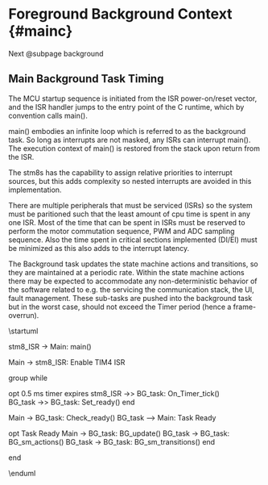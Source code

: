 # Foreground Background Context {#mainc}

Next @subpage background

## Main Background Task Timing 

The MCU startup sequence is initiated from the ISR power-on/reset vector, and 
the ISR handler jumps to the entry point of the C runtime, which by convention calls main(). 

main() embodies an infinite loop which is referred to as the background task. 
So long as interrupts are not masked, any ISRs can interrupt main(). The 
execution context of main() is restored from the stack upon return from the ISR.

The stm8s has the capability to assign relative priorities to interrupt sources, 
but this adds complexity so nested interrupts are avoided in this implementation.

There are multiple peripherals that must be serviced (ISRs) so the system must 
be paritioned such that the least amount of cpu time is spent in any one ISR.
Most of the time that can be spent in ISRs must be reserved to perform the motor 
commutation sequence, PWM and ADC sampling sequence. 
Also the time spent in critical sections implemented (DI/EI) must be minimized as 
this also adds to the interrupt latency. 

The Background task updates the state machine actions and transitions, so they are 
maintained at a periodic rate. Within the state machine actions there may be expected 
to accommodate any non-deterministic behavior of the software related to e.g. the 
servicing the communication stack, the UI, fault management. These sub-tasks are pushed 
into the background task but in the worst case, should not exceed the Timer period (hence a frame-overrun).


\startuml

stm8_ISR -> Main: main()

Main -> stm8_ISR: Enable TIM4 ISR

group while

  opt 0.5 ms timer expires
    stm8_ISR ->> BG_task: On_Timer_tick()  
    BG_task ->> BG_task: Set_ready()
  end

  Main -> BG_task: Check_ready()
  BG_task --> Main: Task Ready

  opt Task Ready
    Main -> BG_task: BG_update()
    BG_task -> BG_task: BG_sm_actions()
    BG_task -> BG_task: BG_sm_transitions()
  end

end

\enduml
